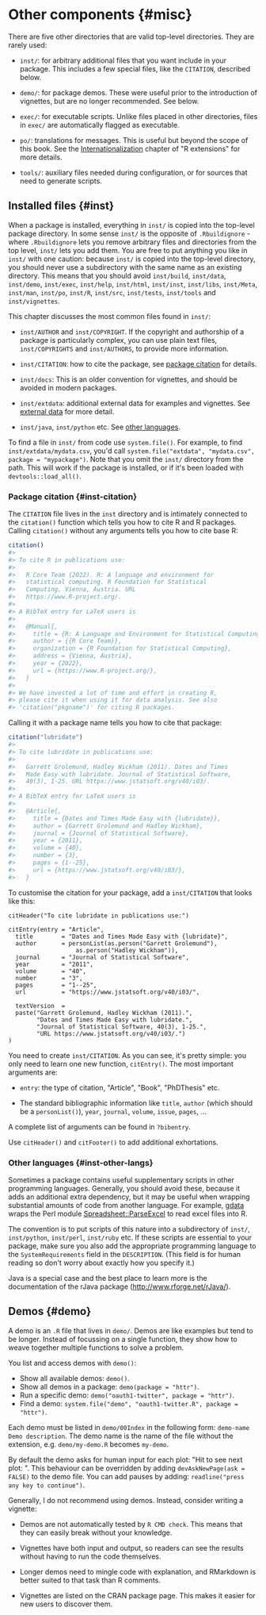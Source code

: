 # Other components {#misc}



There are five other directories that are valid top-level directories. They are rarely used:

* `inst/`: for arbitrary additional files that you want include in your package. This includes a few special files, like the `CITATION`, described below.

* `demo/`: for package demos. These were useful prior to the introduction
  of vignettes, but are no longer recommended. See below.

* `exec/`: for executable scripts. Unlike files placed in other directories, files in 
  `exec/` are automatically flagged as executable.

* `po/`: translations for messages. This is useful but beyond the scope of this 
  book. See the [Internationalization][internationalization] chapter of 
  "R extensions" for more details.

* `tools/`: auxiliary files needed during configuration, or for sources that need
  to generate scripts.

## Installed files {#inst}



When a package is installed, everything in `inst/` is copied into the top-level package directory. In some sense `inst/` is the opposite of `.Rbuildignore` - where `.Rbuildignore` lets you remove arbitrary files and directories from the top level, `inst/` lets you add them. You are free to put anything you like in `inst/` with one caution: because `inst/` is copied into the top-level directory, you should never use a subdirectory with the same name as an existing directory. This means that you should avoid `inst/build`, `inst/data`, `inst/demo`, `inst/exec`, `inst/help`, `inst/html`, `inst/inst`, `inst/libs`, `inst/Meta`, `inst/man`, `inst/po`, `inst/R`, `inst/src`, `inst/tests`, `inst/tools` and `inst/vignettes`.

This chapter discusses the most common files found in `inst/`:

* `inst/AUTHOR` and `inst/COPYRIGHT`. If the copyright and authorship of a 
  package is particularly complex, you can use plain text files, 
  `inst/COPYRIGHTS` and `inst/AUTHORS`, to provide more information.

* `inst/CITATION`: how to cite the package, see 
  [package citation](#inst-citation) for details.

* `inst/docs`: This is an older convention for vignettes, and should be avoided 
   in modern packages.

* `inst/extdata`: additional external data for examples and vignettes. 
  See [external data](#data-extdata) for more detail.

* `inst/java`, `inst/python` etc. See [other languages](#inst-other-langs).

To find a file in `inst/` from code use `system.file()`. For example, to find `inst/extdata/mydata.csv`, you'd call `system.file("extdata", "mydata.csv", package = "mypackage")`. Note that you omit the `inst/` directory from the path. This will work if the package is installed, or if it's been loaded with `devtools::load_all()`.

### Package citation {#inst-citation}

The `CITATION` file lives in the `inst` directory and is intimately connected to the `citation()` function which tells you how to cite R and R packages. Calling `citation()` without any arguments tells you how to cite base R:


```r
citation()
#> 
#> To cite R in publications use:
#> 
#>   R Core Team (2022). R: A language and environment for
#>   statistical computing. R Foundation for Statistical
#>   Computing, Vienna, Austria. URL
#>   https://www.R-project.org/.
#> 
#> A BibTeX entry for LaTeX users is
#> 
#>   @Manual{,
#>     title = {R: A Language and Environment for Statistical Computing},
#>     author = {{R Core Team}},
#>     organization = {R Foundation for Statistical Computing},
#>     address = {Vienna, Austria},
#>     year = {2022},
#>     url = {https://www.R-project.org/},
#>   }
#> 
#> We have invested a lot of time and effort in creating R,
#> please cite it when using it for data analysis. See also
#> 'citation("pkgname")' for citing R packages.
```

Calling it with a package name tells you how to cite that package:


```r
citation("lubridate")
#> 
#> To cite lubridate in publications use:
#> 
#>   Garrett Grolemund, Hadley Wickham (2011). Dates and Times
#>   Made Easy with lubridate. Journal of Statistical Software,
#>   40(3), 1-25. URL https://www.jstatsoft.org/v40/i03/.
#> 
#> A BibTeX entry for LaTeX users is
#> 
#>   @Article{,
#>     title = {Dates and Times Made Easy with {lubridate}},
#>     author = {Garrett Grolemund and Hadley Wickham},
#>     journal = {Journal of Statistical Software},
#>     year = {2011},
#>     volume = {40},
#>     number = {3},
#>     pages = {1--25},
#>     url = {https://www.jstatsoft.org/v40/i03/},
#>   }
```

To customise the citation for your package, add a `inst/CITATION` that looks like this:


```
citHeader("To cite lubridate in publications use:")

citEntry(entry = "Article",
  title        = "Dates and Times Made Easy with {lubridate}",
  author       = personList(as.person("Garrett Grolemund"),
                   as.person("Hadley Wickham")),
  journal      = "Journal of Statistical Software",
  year         = "2011",
  volume       = "40",
  number       = "3",
  pages        = "1--25",
  url          = "https://www.jstatsoft.org/v40/i03/",

  textVersion  =
  paste("Garrett Grolemund, Hadley Wickham (2011).",
        "Dates and Times Made Easy with lubridate.",
        "Journal of Statistical Software, 40(3), 1-25.",
        "URL https://www.jstatsoft.org/v40/i03/.")
)
```

You need to create `inst/CITATION`. As you can see, it's pretty simple: you only need to learn one new function, `citEntry()`. The most important arguments are:

* `entry`: the type of citation, "Article", "Book", "PhDThesis" etc.

* The standard bibliographic information like `title`, `author` (which should 
  be a `personList()`), `year`, `journal`, `volume`, `issue`, `pages`, ...
  
A complete list of arguments can be found in `?bibentry`.

Use `citHeader()` and `citFooter()` to add additional exhortations.

### Other languages {#inst-other-langs}

Sometimes a package contains useful supplementary scripts in other programming languages. Generally, you should avoid these, because it adds an additional extra dependency, but it may be useful when wrapping substantial amounts of code from another language. For example, [gdata](https://cran.r-project.org/web/packages/gdata/index.html) wraps the Perl module [Spreadsheet::ParseExcel](https://search.cpan.org/~dougw/Spreadsheet-ParseExcel-0.65/) to read excel files into R.

The convention is to put scripts of this nature into a subdirectory of `inst/`, `inst/python`, `inst/perl`, `inst/ruby` etc. If these scripts are essential to your package, make sure you also add the appropriate programming language to the `SystemRequirements` field in the `DESCRIPTION`. (This field is for human reading so don't worry about exactly how you specify it.)

Java is a special case and the best place to learn more is the documentation of the rJava package (<http://www.rforge.net/rJava/>).


## Demos {#demo}

A demo is an `.R` file that lives in `demo/`. Demos are like examples but tend to be longer. Instead of focussing on a single function, they show how to weave together multiple functions to solve a problem.

You list and access demos with `demo()`:

* Show all available demos: `demo()`.
* Show all demos in a package: `demo(package = "httr")`.
* Run a specific demo: `demo("oauth1-twitter", package = "httr")`.
* Find a demo: `system.file("demo", "oauth1-twitter.R", package = "httr")`.

Each demo must be listed in `demo/00Index` in the following form: `demo-name   Demo description`. The demo name is the name of the file without the extension, e.g. `demo/my-demo.R` becomes `my-demo`.

By default the demo asks for human input for each plot: "Hit <Return> to see next plot: ". 
This behaviour can be overridden by adding `devAskNewPage(ask = FALSE)` to the demo file.
You can add pauses by adding: `readline("press any key to continue")`.

Generally, I do not recommend using demos. Instead, consider writing a vignette:

* Demos are not automatically tested by `R CMD check`. This means that they can 
  easily break without your knowledge.

* Vignettes have both input and output, so readers can see the results 
  without having to run the code themselves.

* Longer demos need to mingle code with explanation, and RMarkdown is better
  suited to that task than R comments.

* Vignettes are listed on the CRAN package page. This makes it easier for 
  new users to discover them.


[internationalization]:https://cran.rstudio.com/doc/manuals/r-devel/R-exts.html#Internationalization
